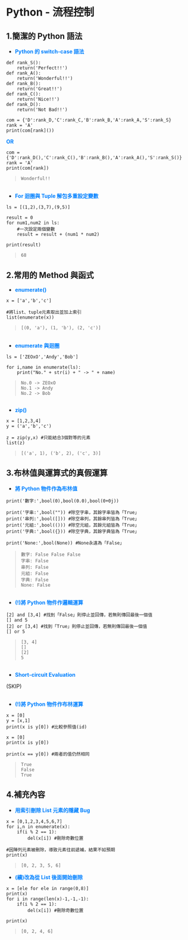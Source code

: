 # Python - 流程控制

## 1.簡潔的 Python 語法

* <font color="#0080FF">**Python 的 switch-case 語法**</font>

```python=+
def rank_S():
    return('Perfect!!')
def rank_A():
    return('Wonderful!!')
def rank_B():
    return('Great!!')
def rank_C():
    return('Nice!!')
def rank_D():
    return('Not Bad!!')

com = {'D':rank_D,'C':rank_C,'B':rank_B,'A':rank_A,'S':rank_S}
rank = 'A'
print(com[rank]())
```
<font color="#0080FF">**OR**</font>
```python=+
com = {'D':rank_D(),'C':rank_C(),'B':rank_B(),'A':rank_A(),'S':rank_S()}
rank = 'A'
print(com[rank])
```

> ```Wonderful!!```
## 
* <font color="#0080FF">**For 迴圈與 Tuple 解包多重設定變數**</font>

```python=+
ls = [(1,2),(3,7),(9,5)]

result = 0
for num1,num2 in ls:
    #一次設定兩個變數
    result = result + (num1 * num2)
    
print(result)
```

> ```68```

## 2.常用的 Method 與函式

* <font color="#0080FF">**enumerate()**</font>

```python=+
x = ['a','b','c']

#將list、tuple元素取出並加上索引
list(enumerate(x))
```

> ```[(0, 'a'), (1, 'b'), (2, 'c')]```
##
* <font color="#0080FF">**enumerate 與迴圈**</font>

```python=+
ls = ['ZEOxO','Andy','Bob']

for i,name in enumerate(ls):
    print("No." + str(i) + " -> " + name)
```

> ```No.0 -> ZEOxO```</br>
> ```No.1 -> Andy```</br>
> ```No.2 -> Bob```
##
* <font color="#0080FF">**zip()**</font>

```python=+
x = [1,2,3,4]
y = ('a','b','c')

z = zip(y,x) #只能結合3個對等的元素
list(z)
```

> ```[('a', 1), ('b', 2), ('c', 3)]```

## 3.布林值與運算式的真假運算

* <font color="#0080FF">**將 Python 物件作為布林值**</font>

```python=+
print('數字:',bool(0),bool(0.0),bool(0+0j))

print('字串:',bool("")) #除空字串，其餘字串皆為「True」
print('串列:',bool([])) #除空串列，其餘串列皆為「True」
print('元組:',bool(())) #除空元組，其餘元組皆為「True」
print('字典:',bool({})) #除空字典，其餘字典皆為「True」

print('None:',bool(None)) #None永遠為「False」
```

> ```數字: False False False```</br>
> ```字串: False```</br>
> ```串列: False```</br>
> ```元組: False```</br>
> ```字典: False```</br>
> ```None: False```
##
* <font color="#0080FF">**(!)將 Python 物件作邏輯運算**</font>

```python=+
[2] and [3,4] #找到「False」則停止並回傳，若無則傳回最後一個值
[] and 5
[2] or [3,4] #找到「True」則停止並回傳，若無則傳回最後一個值
[] or 5
```

> ```[3, 4]```</br>
> ```[]```</br>
> ```[2]```</br>
> ```5```
##
* <font color="#0080FF">**Short-circuit Evaluation**</font>

(SKIP)

## 
* <font color="#0080FF">**(!)將 Python 物件作布林運算**</font>

```python=+
x = [0]
y = [x,1]
print(x is y[0]) #比較參照值(id)

x = [0]
print(x is y[0])

print(x == y[0]) #兩者的值仍然相同
```

> ```True```</br>
> ```False```</br>
> ```True```

## 4.補充內容

* <font color="#0080FF">**用索引刪除 List 元素的隱藏 Bug**</font>

```python=+
x = [0,1,2,3,4,5,6,7]
for i,n in enumerate(x):
    if(i % 2 == 1):
        del(x[i]) #刪除奇數位置
        
#因陣列元素被刪除，導致元素往前遞補，結果不如預期
print(x)
```

> ```[0, 2, 3, 5, 6]```

* <font color="#0080FF">**(續)改為從 List 後面開始刪除**</font>

```python=+
x = [ele for ele in range(0,8)]
print(x)
for i in range(len(x)-1,-1,-1):
    if(i % 2 == 1):
        del(x[i]) #刪除奇數位置
        
print(x)
```

> ```[0, 2, 4, 6]```